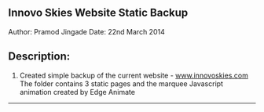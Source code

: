 Innovo Skies Website Static Backup
----------------------------------
Author: Pramod Jingade
Date: 22nd March 2014


Description:
------------
1. Created simple backup of the current website - www.innovoskies.com
The folder contains 3 static pages and the marquee Javascript animation created by Edge Animate

--------------------------------------